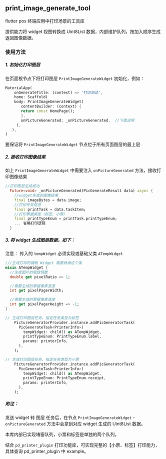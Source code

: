 ## print_image_generate_tool

flutter pos 终端应用中打印场景的工具库

提供能力将 widget 视图转换成 Uint8List 数据，内部维护队列，按加入顺序生成返回图像数据。

### 使用方法

##### 1. 初始化打印图层

在页面根节点下将打印图层 `PrintImageGenerateWidget` 初始化，例如：
```dart
MaterialApp(
    onGenerateTitle: (context) => '打印测试',
    home: Scaffold(
    body: PrintImageGenerateWidget(
       contentBuilder: (context) {
       return const HomePage();
       },
       onPictureGenerated: _onPictureGenerated,  //下面说明
     ),
   ),
)
```
要保证将 `PrintImageGenerateWidget` 节点位于所有页面图层的最上层

##### 2. 接收打印图像结果

如上 `PrintImageGenerateWidget` 中需要注入 `onPictureGenerated` 方法，接收打印图像结果
```dart
//打印图层生成成功
  Future<void> _onPictureGenerated(PicGenerateResult data) async {
    //widget生成的图像结果
    final imageBytes = data.image;
    //打印任务信息
    final printTask = data.taskItem;
    //打印票据类型（标签、小票）
    final printTypeEnum = printTask.printTypeEnum;
    ... 省略打印逻辑
  }
```

##### 3. 将 widget 生成图层数据，如下：
注意： 传入的 `tempWidget` 必须实现或基础父类 `ATempWidget`

```dart
///生成打印的模板 Widget 需要继承这个类
mixin ATempWidget {
  //生成图片的缩放倍数
  double get pixelRatio => 1;

  //需要生成的票据像素宽度
  int get pixelPagerWidth;

  //需要生成的票据像素高度
  int get pixelPagerHeight => -1;
}
```

```dart
// 生成打印图层任务，指定任务类型为标签
    PictureGeneratorProvider.instance.addPicGeneratorTask(
      PicGenerateTask<PrinterInfo>(
        tempWidget: child() as ATempWidget,
        printTypeEnum: PrintTypeEnum.label,
        params: printerInfo,
      ),
    );
```
```dart
// 生成打印图层任务，指定任务类型为小票
    PictureGeneratorProvider.instance.addPicGeneratorTask(
      PicGenerateTask<PrinterInfo>(
        tempWidget: child() as ATempWidget,
        printTypeEnum: PrintTypeEnum.receipt,
        params: printerInfo,
      ),
    );
```
##### 附注：
发送 widget 转 图层 任务后，在节点 `PrintImageGenerateWidget` - `onPictureGenerated` 方法中会拿到对应 widget 生成的 Uint8List 数据。

本库内部已实现堵塞队列，小票和标签是单独的两个队列。

结合 `pd_printer_plugin` 打印功能库，可实现完整的【小票、标签】打印能力，具体查询 pd_printer_plugin 中 example。




